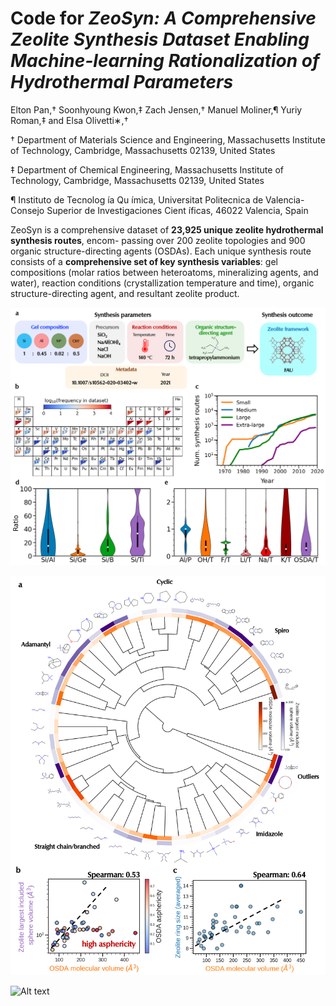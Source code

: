 # Code for *ZeoSyn: A Comprehensive Zeolite Synthesis Dataset Enabling Machine-learning Rationalization of Hydrothermal Parameters*

Elton Pan,† Soonhyoung Kwon,‡ Zach Jensen,† Manuel Moliner,¶ Yuriy Roman,‡ and Elsa Olivetti∗,†

† Department of Materials Science and Engineering, Massachusetts Institute of Technology, Cambridge, Massachusetts 02139, United States

‡ Department of Chemical Engineering, Massachusetts Institute of Technology, Cambridge, Massachusetts 02139, United States

¶ Instituto de Tecnolog ́ıa Qu ́ımica, Universitat Politecnica de Valencia-Consejo Superior de
Investigaciones Cient ́ıficas, 46022 Valencia, Spain

ZeoSyn is a comprehensive dataset of **23,925 unique zeolite hydrothermal synthesis routes**, encom-
passing over 200 zeolite topologies and 900 organic structure-directing agents (OSDAs).
Each unique synthesis route consists of a **comprehensive set of key synthesis variables**: gel compositions (molar ratios between heteroatoms, mineralizing agents, and water), reaction conditions (crystallization temperature and time), organic structure-directing agent, and resultant zeolite product.

![Alt text](/figures/overview.png "overview")

![Alt text](/figures/osda_hierarchy.png "osda")

![Alt text](/figures/SHAP_zeolite_cbu.png "shap")